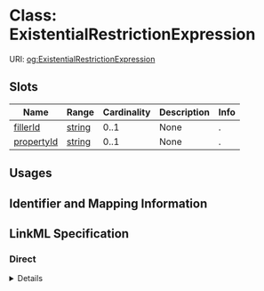 # Class: ExistentialRestrictionExpression




URI: [og:ExistentialRestrictionExpression](https://github.com/geneontology/obographs/ExistentialRestrictionExpression)



<!-- no inheritance hierarchy -->



## Slots

| Name | Range | Cardinality | Description  | Info |
| ---  | --- | --- | --- | --- |
| [fillerId](fillerId.md) | [string](string.md) | 0..1 | None  | . |
| [propertyId](propertyId.md) | [string](string.md) | 0..1 | None  | . |


## Usages



## Identifier and Mapping Information









## LinkML Specification

<!-- TODO: investigate https://stackoverflow.com/questions/37606292/how-to-create-tabbed-code-blocks-in-mkdocs-or-sphinx -->

### Direct

<details>
```yaml
name: ExistentialRestrictionExpression
from_schema: https://github.com/geneontology/obographs
slots:
- fillerId
- propertyId

```
</details>

### Induced

<details>
```yaml
name: ExistentialRestrictionExpression
from_schema: https://github.com/geneontology/obographs
attributes:
  fillerId:
    name: fillerId
    from_schema: https://github.com/geneontology/obographs
    alias: fillerId
    owner: ExistentialRestrictionExpression
    range: string
  propertyId:
    name: propertyId
    from_schema: https://github.com/geneontology/obographs
    alias: propertyId
    owner: ExistentialRestrictionExpression
    range: string

```
</details>